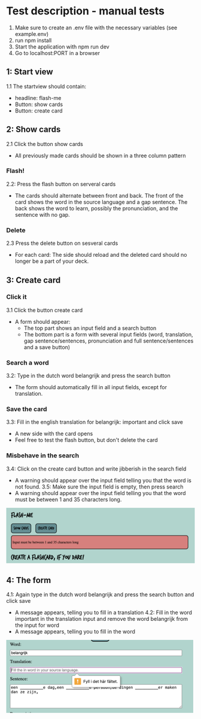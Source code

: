 # Test description - manual tests

1. Make sure to create an .env file with the necessary variables (see example.env)
2. run npm install 
3. Start the application with npm run dev
4. Go to localhost:PORT in a browser

## 1: Start view
1.1 The startview should contain:
  * headline: flash-me
  * Button: show cards
  * Button: create card

## 2: Show cards
2.1 Click the button show cards
* All previously made cards should be shown in a three column pattern

### Flash!
2.2: Press the flash button on serveral cards
* The cards should alternate between front and back. The front of the card shows the word in the source language and a gap sentence. The back shows the word to learn, possibly the pronunciation, and the sentence with no gap.

### Delete
2.3 Press the delete button on sesveral cards
* For each card: The side should reload and the deleted card should no longer be a part of your deck.

## 3: Create card
### Click it
3.1 Click the button create card
* A form should appear:
  * The top part shows an input field and a search button
  * The bottom part is a form with several input fields (word, translation, gap sentence/sentences, pronunciation and full sentence/sentences and a save button)

### Search a word
3.2: Type in the dutch word belangrijk and press the search button
* The form should automatically fill in all input fields, except for translation.

### Save the card
3.3: Fill in the english translation for belangrijk: important and click save
* A new side with the card opens
* Feel free to test the flash button, but don't delete the card

### Misbehave in the search
3.4: Click on the create card button and write jibberish in the search field
* A warning should appear over the input field telling you that the word is not found.
3.5: Make sure the input field is empty, then press search
* A warning should appear over the input field telling you that the word must be between 1 and 35 characters long.

![flash-warning](./images/flash-warning.png)

## 4: The form
4.1: Again type in the dutch word belangrijk and press the search button and click save
* A message appears, telling you to fill in a translation
4.2: Fill in the word important in the translation input and remove the word belangrijk from the input for word
* A message appears, telling you to fill in the word

<img src="./images/form-message.png" width="500px">


